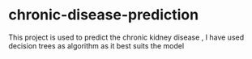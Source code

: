 # chronic-disease-prediction
This project is used to predict the chronic kidney disease , I have used decision trees as algorithm as it best suits the model

